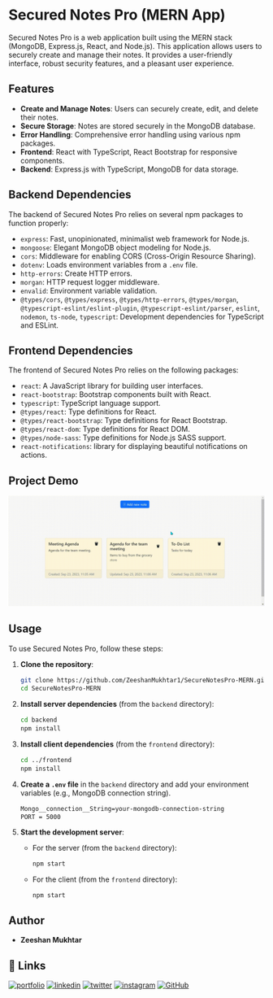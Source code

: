 # Secured Notes Pro (MERN App)

Secured Notes Pro is a web application built using the MERN stack (MongoDB, Express.js, React, and Node.js). This application allows users to securely create and manage their notes. It provides a user-friendly interface, robust security features, and a pleasant user experience.

## Features

- **Create and Manage Notes**: Users can securely create, edit, and delete their notes.
- **Secure Storage**: Notes are stored securely in the MongoDB database.
- **Error Handling**: Comprehensive error handling using various npm packages.
- **Frontend**: React with TypeScript, React Bootstrap for responsive components.
- **Backend**: Express.js with TypeScript, MongoDB for data storage.

## Backend Dependencies

The backend of Secured Notes Pro relies on several npm packages to function properly:

- `express`: Fast, unopinionated, minimalist web framework for Node.js.
- `mongoose`: Elegant MongoDB object modeling for Node.js.
- `cors`: Middleware for enabling CORS (Cross-Origin Resource Sharing).
- `dotenv`: Loads environment variables from a `.env` file.
- `http-errors`: Create HTTP errors.
- `morgan`: HTTP request logger middleware.
- `envalid`: Environment variable validation.
- `@types/cors`, `@types/express`, `@types/http-errors`, `@types/morgan`, `@typescript-eslint/eslint-plugin`, `@typescript-eslint/parser`, `eslint`, `nodemon`, `ts-node`, `typescript`: Development dependencies for TypeScript and ESLint.

## Frontend Dependencies

The frontend of Secured Notes Pro relies on the following packages:

- `react`: A JavaScript library for building user interfaces.
- `react-bootstrap`: Bootstrap components built with React.
- `typescript`: TypeScript language support.
- `@types/react`: Type definitions for React.
- `@types/react-bootstrap`: Type definitions for React Bootstrap.
- `@types/react-dom`: Type definitions for React DOM.
- `@types/node-sass`: Type definitions for Node.js SASS support.
- `react-notifications`: library for displaying beautiful notifications on actions.

## Project Demo

![empty Databse video](./frontend/public/screen-capture.gif 'empty Databse video')

## Usage

To use Secured Notes Pro, follow these steps:

1. **Clone the repository**:

   ```bash
   git clone https://github.com/ZeeshanMukhtar1/SecureNotesPro-MERN.git
   cd SecureNotesPro-MERN
   ```

2. **Install server dependencies** (from the `backend` directory):

   ```bash
   cd backend
   npm install
   ```

3. **Install client dependencies** (from the `frontend` directory):

   ```bash
   cd ../frontend
   npm install
   ```

4. **Create a `.env` file** in the `backend` directory and add your environment variables (e.g., MongoDB connection string).

   ```env
   Mongo__connection__String=your-mongodb-connection-string
   PORT = 5000

   ```

5. **Start the development server**:

   - For the server (from the `backend` directory):

     ```bash
     npm start
     ```

   - For the client (from the `frontend` directory):

     ```bash
     npm start
     ```

## Author

- **Zeeshan Mukhtar**

## 🔗 Links

[![portfolio](https://img.shields.io/badge/my_portfolio-000?style=for-the-badge&logo=ko-fi&logoColor=white)](https://zeeshan-resume.netlify.app/)
[![linkedin](https://img.shields.io/badge/linkedin-0A66C2?style=for-the-badge&logo=linkedin&logoColor=white)](https://www.linkedin.com/in/zeeshanmukhtar1/)
[![twitter](https://img.shields.io/badge/twitter-1DA1F2?style=for-the-badge&logo=twitter&logoColor=white)](https://twitter.com/ZeshanMukhtar01)
[![instagram](https://img.shields.io/badge/instagram-E4405F?style=for-the-badge&logo=instagram&logoColor=white)](https://www.instagram.com/zeshanmukhtar01/)
[![GitHub](https://img.shields.io/badge/GitHub-100000?style=for-the-badge&logo=github&logoColor=white)](https://github.com/ZeeshanMukhtar1)
